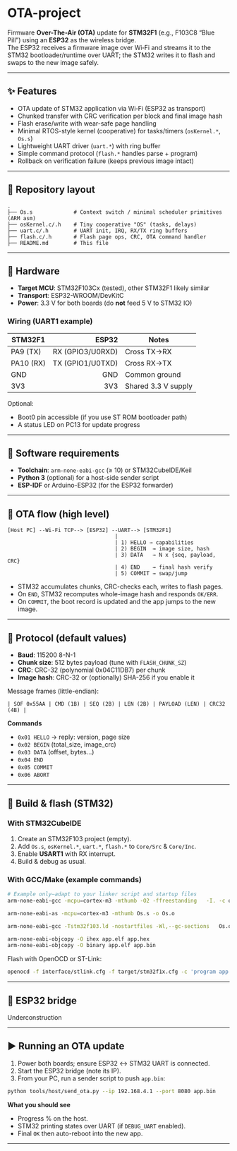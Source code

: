 # OTA-project

Firmware **Over-The-Air (OTA)** update for **STM32F1** (e.g., F103C8 “Blue Pill”) using an **ESP32** as the wireless bridge.  
The ESP32 receives a firmware image over Wi‑Fi and streams it to the STM32 bootloader/runtime over UART; the STM32 writes it to flash and swaps to the new image safely.

---

## ✨ Features

- OTA update of STM32 application via Wi‑Fi (ESP32 as transport)
- Chunked transfer with CRC verification per block and final image hash
- Flash erase/write with wear-safe page handling
- Minimal RTOS-style kernel (cooperative) for tasks/timers (`osKernel.*`, `Os.s`)
- Lightweight UART driver (`uart.*`) with ring buffer
- Simple command protocol (`flash.*` handles parse + program)
- Rollback on verification failure (keeps previous image intact)

---

## 📂 Repository layout

```
.
├── Os.s             # Context switch / minimal scheduler primitives (ARM asm)
├── osKernel.c/.h    # Tiny cooperative "OS" (tasks, delays)
├── uart.c/.h        # UART init, IRQ, RX/TX ring buffers
├── flash.c/.h       # Flash page ops, CRC, OTA command handler
├── README.md        # This file
```


---

## 🔧 Hardware

- **Target MCU**: STM32F103Cx (tested), other STM32F1 likely similar
- **Transport**: ESP32-WROOM/DevKitC
- **Power**: 3.3 V for both boards (do **not** feed 5 V to STM32 IO)

### Wiring (UART1 example)

| STM32F1 | ESP32 | Notes                |
|---------|------:|----------------------|
| PA9  (TX)  | RX (GPIO3/U0RXD) | Cross TX→RX |
| PA10 (RX)  | TX (GPIO1/U0TXD) | Cross RX→TX |
| GND        | GND               | Common ground |
| 3V3        | 3V3               | Shared 3.3 V supply |

Optional:
- Boot0 pin accessible (if you use ST ROM bootloader path)
- A status LED on PC13 for update progress

---

## 🧱 Software requirements

- **Toolchain**: `arm-none-eabi-gcc` (≥ 10) or STM32CubeIDE/Keil
- **Python 3** (optional) for a host-side sender script
- **ESP-IDF** or Arduino-ESP32 (for the ESP32 forwarder)

---

## 🔁 OTA flow (high level)

```
[Host PC] --Wi‑Fi TCP--> [ESP32] --UART--> [STM32F1]
                                  |
                                  | 1) HELLO → capabilities
                                  | 2) BEGIN  → image size, hash
                                  | 3) DATA   → N x {seq, payload, CRC}
                                  | 4) END    → final hash verify
                                  | 5) COMMIT → swap/jump
```

- STM32 accumulates chunks, CRC-checks each, writes to flash pages.
- On `END`, STM32 recomputes whole-image hash and responds `OK/ERR`.
- On `COMMIT`, the boot record is updated and the app jumps to the new image.

---

## 🧵 Protocol (default values)

- **Baud**: 115200 8-N-1  
- **Chunk size**: 512 bytes payload (tune with `FLASH_CHUNK_SZ`)
- **CRC**: CRC-32 (polynomial 0x04C11DB7) per chunk
- **Image hash**: CRC-32 or (optionally) SHA-256 if you enable it

Message frames (little-endian):
```
| SOF 0x55AA | CMD (1B) | SEQ (2B) | LEN (2B) | PAYLOAD (LEN) | CRC32 (4B) |
```

**Commands**
- `0x01 HELLO` → reply: version, page size
- `0x02 BEGIN` (total_size, image_crc)
- `0x03 DATA`  (offset, bytes…)
- `0x04 END`
- `0x05 COMMIT`
- `0x06 ABORT`

---

## 🧰 Build & flash (STM32)

### With STM32CubeIDE
1. Create an STM32F103 project (empty).
2. Add `Os.s`, `osKernel.*`, `uart.*`, `flash.*` to `Core/Src` & `Core/Inc`.
3. Enable **USART1** with RX interrupt.
4. Build & debug as usual.

### With GCC/Make (example commands)
```bash
# Example only—adapt to your linker script and startup files
arm-none-eabi-gcc -mcpu=cortex-m3 -mthumb -O2 -ffreestanding   -I. -c osKernel.c uart.c flash.c

arm-none-eabi-as -mcpu=cortex-m3 -mthumb Os.s -o Os.o

arm-none-eabi-gcc -Tstm32f103.ld -nostartfiles -Wl,--gc-sections   Os.o osKernel.o uart.o flash.o startup_stm32f103.o -o app.elf

arm-none-eabi-objcopy -O ihex app.elf app.hex
arm-none-eabi-objcopy -O binary app.elf app.bin
```

Flash with OpenOCD or ST-Link:
```bash
openocd -f interface/stlink.cfg -f target/stm32f1x.cfg -c 'program app.hex verify reset exit'
```

---

## 📡 ESP32 bridge
Underconstruction 

---

## ▶️ Running an OTA update

1. Power both boards; ensure ESP32 ↔ STM32 UART is connected.
2. Start the ESP32 bridge (note its IP).
3. From your PC, run a sender script to push `app.bin`:

```bash
python tools/host/send_ota.py --ip 192.168.4.1 --port 8080 app.bin
```

**What you should see**
- Progress % on the host.
- STM32 printing states over UART (if `DEBUG_UART` enabled).
- Final `OK` then auto-reboot into the new app.

---
